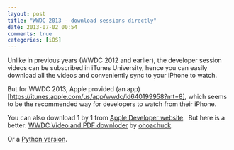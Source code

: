 ```yaml
---
layout: post
title: "WWDC 2013 - download sessions directly"
date: 2013-07-02 00:54
comments: true
categories: [iOS]
---
```


Unlike in previous years (WWDC 2012 and earlier), the developer session videos can be subscribed in iTunes University, hence you can easily download all the videos and conveniently sync to your iPhone to watch.

But for WWDC 2013, Apple provided (an app)[https://itunes.apple.com/us/app/wwdc/id640199958?mt=8], which seems to be the recommended way for developers to watch from their iPhone.

You can also download 1 by 1 from [Apple Developer website](https://developer.apple.com/wwdc/videos/).
‎
But here is a better: [WWDC Video and PDF downloder](https://github.com/ohoachuck/wwdc-downloader) by [ohoachuck](http://blog.hoachuck.biz/blog/2013/06/15/script-to-download-wwdc-2013-videos).

Or a [Python version](http://blog.manbolo.com/2013/06/18/download-videos-and-slides-from-wwdc-2013).